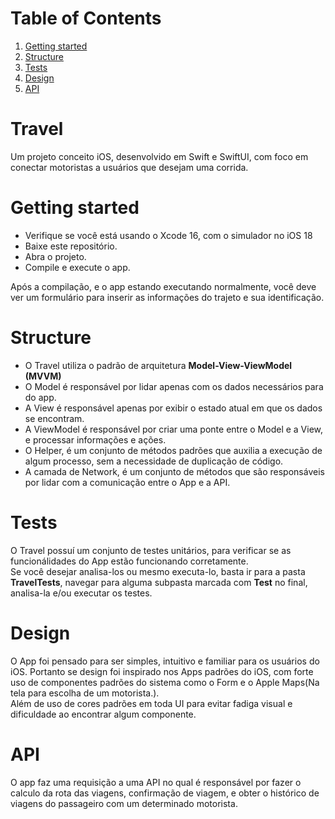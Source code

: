 # Table of Contents
1. [Getting started](#getting-started)
2. [Structure](#structure)
3. [Tests](#tests)
4. [Design](#design)
5. [API](#api)

# Travel
Um projeto conceito iOS, desenvolvido em Swift e SwiftUI, com foco em conectar motoristas a usuários que desejam uma corrida. 

# Getting started
* Verifique se você está usando o Xcode 16, com o simulador no iOS 18<br>
* Baixe este repositório.<br>
* Abra o projeto.<br>
* Compile e execute o app.<br>

Após a compilação, e o app estando executando normalmente, você deve ver um formulário para inserir as informações do trajeto e sua identificação.<br>

# Structure
* O Travel utiliza o padrão de arquitetura <strong>Model-View-ViewModel (MVVM)</strong><br>
* O Model é responsável por lidar apenas com os dados necessários para do app.<br>
* A View é responsável apenas por exibir o estado atual em que os dados se encontram.<br>
* A ViewModel é responsável por criar uma ponte entre o Model e a View, e processar informações e ações.<br>
* O Helper, é um conjunto de métodos padrões que auxilia a execução de algum processo, sem a necessidade de duplicação de código.<br>
* A camada de Network, é um conjunto de métodos que são responsáveis por lidar com a comunicação entre o App e a API.<br>

# Tests
O Travel possuí um conjunto de testes unitários, para verificar se as funcionálidades do App estão funcionando corretamente.<br>
Se você desejar analisa-los ou mesmo executa-lo, basta ir para a pasta <strong>TravelTests</strong>, navegar para alguma subpasta marcada com <strong>Test</strong> no final, analisa-la e/ou executar os testes.

# Design 
O App foi pensado para ser simples, intuitivo e familiar para os usuários do iOS. Portanto se design foi inspirado nos Apps padrões do iOS, com forte uso de componentes padrões do sistema como o Form e o Apple Maps(Na tela para escolha de um motorista.).<br>
Além de uso de cores padrões em toda UI para evitar fadiga visual e dificuldade ao encontrar algum componente.

# API 
O app faz uma requisição a uma API no qual é responsável por fazer o calculo da rota das viagens, confirmação de viagem, e obter o histórico de viagens do passageiro com um determinado motorista.
